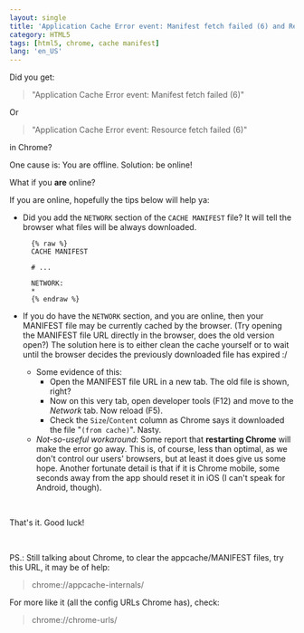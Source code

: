 ```yaml
---
layout: single
title: 'Application Cache Error event: Manifest fetch failed (6) and Resource fetch failed (6)'
category: HTML5
tags: [html5, chrome, cache manifest]
lang: 'en_US'
---
```

Did you get:

> "Application Cache Error event: Manifest fetch failed (6)"

Or

> "Application Cache Error event: Resource fetch failed (6)"

in Chrome?
<!--more-->

One cause is: You are offline. Solution: be online!

What if you **are** online?

If you are online, hopefully the tips below will help ya:

- Did you add the `NETWORK` section of the `CACHE MANIFEST` file? It will tell the browser what files will be always downloaded.

        {% raw %}
        CACHE MANIFEST
        
        # ...
        
        NETWORK:
        *
        {% endraw %}
    
- If you do have the `NETWORK` section, and you are online, then your MANIFEST file may be currently cached by the browser. (Try opening the MANIFEST file URL directly in the browser, does the old version open?) The solution here is to either clean the cache yourself or to wait until the browser decides the previously downloaded file has expired :/
  - Some evidence of this:
     - Open the MANIFEST file URL in a new tab. The old file is shown, right?
     - Now on this very tab, open developer tools (F12) and move to the *Network* tab. Now reload (F5).
     - Check the `Size`/`Content` column as Chrome says it downloaded the file "`(from cache)`". Nasty.
  - *Not-so-useful workaround*: Some report that **restarting Chrome** will make the error go away. This is, of course, less than optimal, as we don't control our users' browsers, but at least it does give us some hope. Another fortunate detail is that if it is Chrome mobile, some seconds away from the app should reset it in iOS (I can't speak for Android, though).

<br>

That's it. Good luck!

<br>

PS.: Still talking about Chrome, to clear the appcache/MANIFEST files, try this URL, it may be of help:

> chrome://appcache-internals/

For more like it (all the config URLs Chrome has), check:

> chrome://chrome-urls/
